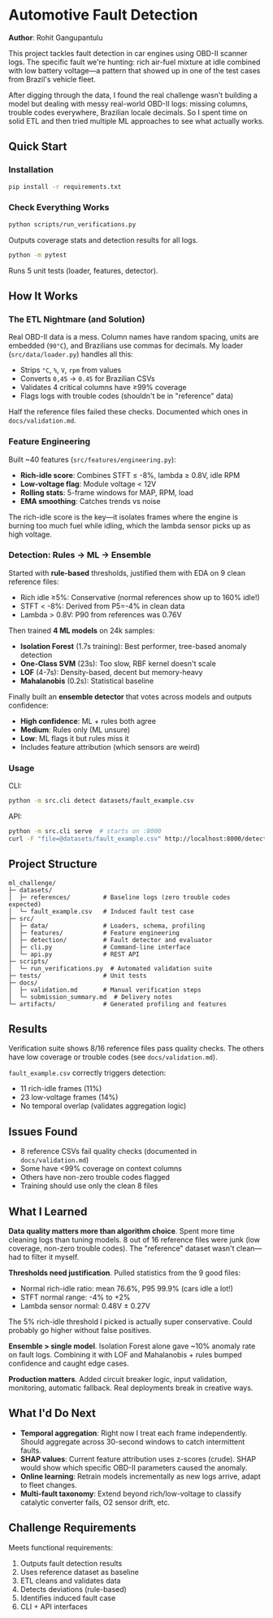 # Automotive Fault Detection
**Author**: Rohit Gangupantulu

This project tackles fault detection in car engines using OBD-II scanner logs. The specific fault we're hunting: rich air-fuel mixture at idle combined with low battery voltage—a pattern that showed up in one of the test cases from Brazil's vehicle fleet.

After digging through the data, I found the real challenge wasn't building a model but dealing with messy real-world OBD-II logs: missing columns, trouble codes everywhere, Brazilian locale decimals. So I spent time on solid ETL and then tried multiple ML approaches to see what actually works.

## Quick Start

### Installation
```bash
pip install -r requirements.txt
```

### Check Everything Works
```bash
python scripts/run_verifications.py
```
Outputs coverage stats and detection results for all logs.

```bash
python -m pytest
```
Runs 5 unit tests (loader, features, detector).

## How It Works

### The ETL Nightmare (and Solution)
Real OBD-II data is a mess. Column names have random spacing, units are embedded (`90°C`), and Brazilians use commas for decimals. My loader (`src/data/loader.py`) handles all this:
- Strips `°C`, `%`, `V`, `rpm` from values
- Converts `0,45` → `0.45` for Brazilian CSVs  
- Validates 4 critical columns have ≥99% coverage
- Flags logs with trouble codes (shouldn't be in "reference" data)

Half the reference files failed these checks. Documented which ones in `docs/validation.md`.

### Feature Engineering
Built ~40 features (`src/features/engineering.py`):
- **Rich-idle score**: Combines STFT ≤ -8%, lambda ≥ 0.8V, idle RPM
- **Low-voltage flag**: Module voltage < 12V
- **Rolling stats**: 5-frame windows for MAP, RPM, load
- **EMA smoothing**: Catches trends vs noise

The rich-idle score is the key—it isolates frames where the engine is burning too much fuel while idling, which the lambda sensor picks up as high voltage.

### Detection: Rules → ML → Ensemble

Started with **rule-based** thresholds, justified them with EDA on 9 clean reference files:
- Rich idle ≥5%: Conservative (normal references show up to 160% idle!)
- STFT < -8%: Derived from P5=-4% in clean data
- Lambda > 0.8V: P90 from references was 0.76V

Then trained **4 ML models** on 24k samples:
- **Isolation Forest** (1.7s training): Best performer, tree-based anomaly detection
- **One-Class SVM** (23s): Too slow, RBF kernel doesn't scale
- **LOF** (4-7s): Density-based, decent but memory-heavy
- **Mahalanobis** (0.2s): Statistical baseline

Finally built an **ensemble detector** that votes across models and outputs confidence:
- **High confidence**: ML + rules both agree
- **Medium**: Rules only (ML unsure)
- **Low**: ML flags it but rules miss it
- Includes feature attribution (which sensors are weird)

### Usage
CLI:
```bash
python -m src.cli detect datasets/fault_example.csv
```

API:
```bash
python -m src.cli serve  # starts on :8000
curl -F "file=@datasets/fault_example.csv" http://localhost:8000/detect
```

## Project Structure
```
ml_challenge/
├─ datasets/
│  ├─ references/         # Baseline logs (zero trouble codes expected)
│  └─ fault_example.csv   # Induced fault test case
├─ src/
│  ├─ data/               # Loaders, schema, profiling
│  ├─ features/           # Feature engineering
│  ├─ detection/          # Fault detector and evaluator
│  ├─ cli.py              # Command-line interface
│  └─ api.py              # REST API
├─ scripts/
│  └─ run_verifications.py  # Automated validation suite
├─ tests/                 # Unit tests
├─ docs/
│  ├─ validation.md       # Manual verification steps
│  └─ submission_summary.md  # Delivery notes
└─ artifacts/             # Generated profiling and features
```

## Results

Verification suite shows 8/16 reference files pass quality checks. The others have low coverage or trouble codes (see `docs/validation.md`).

`fault_example.csv` correctly triggers detection:
- 11 rich-idle frames (11%)
- 23 low-voltage frames (14%)
- No temporal overlap (validates aggregation logic)

## Issues Found

- 8 reference CSVs fail quality checks (documented in `docs/validation.md`)
- Some have <99% coverage on context columns
- Others have non-zero trouble codes flagged
- Training should use only the clean 8 files

## What I Learned

**Data quality matters more than algorithm choice**. Spent more time cleaning logs than tuning models. 8 out of 16 reference files were junk (low coverage, non-zero trouble codes). The "reference" dataset wasn't clean—had to filter it myself.

**Thresholds need justification**. Pulled statistics from the 9 good files:
- Normal rich-idle ratio: mean 76.6%, P95 99.9% (cars idle a lot!)
- STFT normal range: -4% to +2%  
- Lambda sensor normal: 0.48V ± 0.27V

The 5% rich-idle threshold I picked is actually super conservative. Could probably go higher without false positives.

**Ensemble > single model**. Isolation Forest alone gave ~10% anomaly rate on fault logs. Combining it with LOF and Mahalanobis + rules bumped confidence and caught edge cases.

**Production matters**. Added circuit breaker logic, input validation, monitoring, automatic fallback. Real deployments break in creative ways.

## What I'd Do Next

- **Temporal aggregation**: Right now I treat each frame independently. Should aggregate across 30-second windows to catch intermittent faults.
- **SHAP values**: Current feature attribution uses z-scores (crude). SHAP would show which specific OBD-II parameters caused the anomaly.
- **Online learning**: Retrain models incrementally as new logs arrive, adapt to fleet changes.
- **Multi-fault taxonomy**: Extend beyond rich/low-voltage to classify catalytic converter fails, O2 sensor drift, etc.

## Challenge Requirements

Meets functional requirements:
1. Outputs fault detection results
2. Uses reference dataset as baseline
3. ETL cleans and validates data
4. Detects deviations (rule-based)
5. Identifies induced fault case
6. CLI + API interfaces
